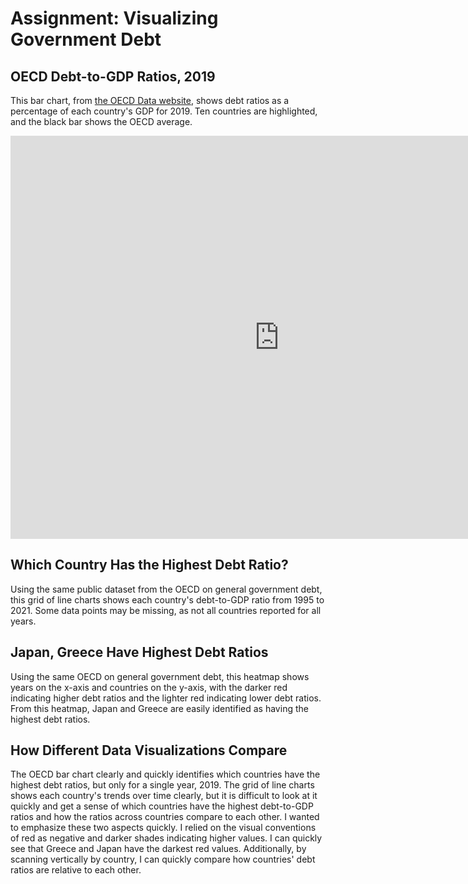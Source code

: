 # Assignment: Visualizing Government Debt

## OECD Debt-to-GDP Ratios, 2019
This bar chart, from [the OECD Data website](https://data.oecd.org), shows debt ratios as a percentage of each country's GDP for 2019. Ten countries are highlighted, and the black bar shows the OECD average. 

<iframe src="https://data.oecd.org/chart/6Y2m" width="860" height="645" style="border: 0" mozallowfullscreen="true" webkitallowfullscreen="true" allowfullscreen="true"><a href="https://data.oecd.org/chart/6Y2m" target="_blank">OECD Chart: General government debt, Total, % of GDP, Annual, 2019</a></iframe>

## Which Country Has the Highest Debt Ratio?
Using the same public dataset from the OECD on general government debt, this grid of line charts shows each country's debt-to-GDP ratio from 1995 to 2021. Some data points may be missing, as not all countries reported for all years. 

<div class="flourish-embed flourish-chart" data-src="visualisation/12596066"><script src="https://public.flourish.studio/resources/embed.js"></script></div>

## Japan, Greece Have Highest Debt Ratios
Using the same OECD on general government debt, this heatmap shows years on the x-axis and countries on the y-axis, with the darker red indicating higher debt ratios and the lighter red indicating lower debt ratios. From this heatmap, Japan and Greece are easily identified as having the highest debt ratios. 

<div class="flourish-embed flourish-heatmap" data-src="visualisation/12596361"><script src="https://public.flourish.studio/resources/embed.js"></script></div>

## How Different Data Visualizations Compare
The OECD bar chart clearly and quickly identifies which countries have the highest debt ratios, but only for a single year, 2019. The grid of line charts shows each country's trends over time clearly, but it is difficult to look at it quickly and get a sense of which countries have the highest debt-to-GDP ratios and how the ratios across countries compare to each other. I wanted to emphasize these two aspects quickly. I relied on the visual conventions of red as negative and darker shades indicating higher values. I can quickly see that Greece and Japan have the darkest red values. Additionally, by scanning vertically by country, I can quickly compare how countries' debt ratios are relative to each other. 

